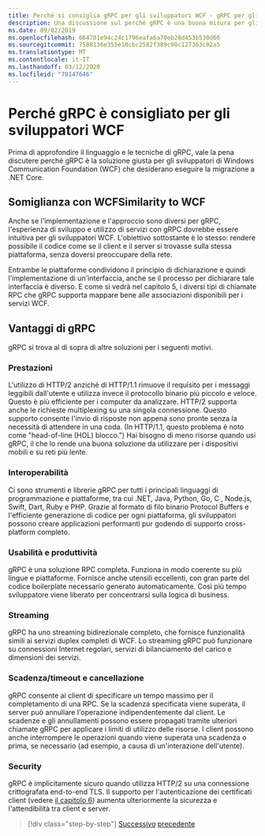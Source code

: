```yaml
---
title: Perché si consiglia gRPC per gli sviluppatori WCF - gRPC per gli sviluppatori WCF
description: Una discussione sul perché gRPC è una buona misura per gli sviluppatori WCF che vogliono migrare a architetture e piattaforme moderne.
ms.date: 09/02/2019
ms.openlocfilehash: 664781e94c24c1796eafa6a70eb28d453b530d66
ms.sourcegitcommit: 7588136e355e10cbc2582f389c90c127363c02a5
ms.translationtype: MT
ms.contentlocale: it-IT
ms.lasthandoff: 03/12/2020
ms.locfileid: "79147646"
---
```

# <a name="why-we-recommend-grpc-for-wcf-developers"></a>Perché gRPC è consigliato per gli sviluppatori WCF

Prima di approfondire il linguaggio e le tecniche di gRPC, vale la pena discutere perché gRPC è la soluzione giusta per gli sviluppatori di Windows Communication Foundation (WCF) che desiderano eseguire la migrazione a .NET Core.

## <a name="similarity-to-wcf"></a>Somiglianza con WCFSimilarity to WCF

Anche se l'implementazione e l'approccio sono diversi per gRPC, l'esperienza di sviluppo e utilizzo di servizi con gRPC dovrebbe essere intuitiva per gli sviluppatori WCF. L'obiettivo sottostante è lo stesso: rendere possibile il codice come se il client e il server si trovasse sulla stessa piattaforma, senza doversi preoccupare della rete.

Entrambe le piattaforme condividono il principio di dichiarazione e quindi l'implementazione di un'interfaccia, anche se il processo per dichiarare tale interfaccia è diverso. E come si vedrà nel capitolo 5, i diversi tipi di chiamate RPC che gRPC supporta mappare bene alle associazioni disponibili per i servizi WCF.

## <a name="benefits-of-grpc"></a>Vantaggi di gRPC

gRPC si trova al di sopra di altre soluzioni per i seguenti motivi.

### <a name="performance"></a>Prestazioni

L'utilizzo di HTTP/2 anziché di HTTP/1.1 rimuove il requisito per i messaggi leggibili dall'utente e utilizza invece il protocollo binario più piccolo e veloce. Questo è più efficiente per i computer da analizzare. HTTP/2 supporta anche le richieste multiplexing su una singola connessione. Questo supporto consente l'invio di risposte non appena sono pronte senza la necessità di attendere in una coda. (In HTTP/1.1, questo problema è noto come "head-of-line (HOL) blocco.") Hai bisogno di meno risorse quando usi gRPC, il che lo rende una buona soluzione da utilizzare per i dispositivi mobili e su reti più lente.

### <a name="interoperability"></a>Interoperabilità

Ci sono strumenti e librerie gRPC per tutti i principali linguaggi di programmazione e piattaforme, tra cui .NET, Java, Python, Go, C , Node.js, Swift, Dart, Ruby e PHP. Grazie al formato di filo binario Protocol Buffers e l'efficiente generazione di codice per ogni piattaforma, gli sviluppatori possono creare applicazioni performanti pur godendo di supporto cross-platform completo.

### <a name="usability-and-productivity"></a>Usabilità e produttività

gRPC è una soluzione RPC completa. Funziona in modo coerente su più lingue e piattaforme. Fornisce anche utensili eccellenti, con gran parte del codice boilerplate necessario generato automaticamente. Così più tempo sviluppatore viene liberato per concentrarsi sulla logica di business.

### <a name="streaming"></a>Streaming

gRPC ha uno streaming bidirezionale completo, che fornisce funzionalità simili ai servizi duplex completi di WCF. Lo streaming gRPC può funzionare su connessioni Internet regolari, servizi di bilanciamento del carico e dimensioni dei servizi.

### <a name="deadlinetimeouts-and-cancellation"></a>Scadenza/timeout e cancellazione

gRPC consente ai client di specificare un tempo massimo per il completamento di una RPC. Se la scadenza specificata viene superata, il server può annullare l'operazione indipendentemente dal client. Le scadenze e gli annullamenti possono essere propagati tramite ulteriori chiamate gRPC per applicare i limiti di utilizzo delle risorse. I client possono anche interrompere le operazioni quando viene superata una scadenza o prima, se necessario (ad esempio, a causa di un'interazione dell'utente).

### <a name="security"></a>Security

gRPC è implicitamente sicuro quando utilizza HTTP/2 su una connessione crittografata end-to-end TLS. Il supporto per l'autenticazione dei certificati client (vedere [il capitolo 6](security.md)) aumenta ulteriormente la sicurezza e l'attendibilità tra client e server.

>[!div class="step-by-step"]
>[Successivo](network-protocols.md)
>[precedente](protocol-buffers.md)
